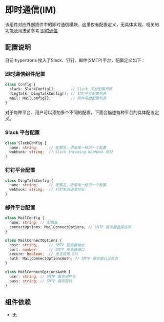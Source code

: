 # 即时通信(IM)

该组件对应外部插件中的即时通信模块，这里仅有配置定义，无具体实现，相关的功能及用法请参考 [即时通信](/zh-cn/plugin/external/im.md)

## 配置说明

目前 hypertrons 接入了Slack、钉钉、邮件(SMTP)平台，配置定义如下：

### 即时通信组件配置

```TypeScript
class Config {
  slack: SlackConfig[];       // Slack 平台配置列表
  dingTalk: DingTalkConfig[]; // 钉钉平台配置列表
  mail: MailConfig[];         // 邮件平台配置列表
}
```

对于每种平台，用户可以添加多个不同的配置，下面会描述每种平台的具体配置定义。

### Slack 平台配置

```TypeScript
class SlackConfig {
  name: string;     // 配置名，用来唯一标识一个配置
  webhook: string;  // Slack Incoming Webhook 地址
}
```

### 钉钉平台配置

```TypeScript
class DingTalkConfig {
  name: string;     // 配置名，用来唯一标识一个配置
  webhook: string;  // 钉钉发送消息地址
}
```

### 邮件平台配置

```TypeScript
class MailConfig {
  name: string; // 配置名
  connectOptions: MailConnectOptions; // SMTP 服务器连接选项
}

class MailConnectOptions {
  host: string;     // SMTP 服务器地址
  port: number;     // SMTP 服务器端口
  secure: boolean;  // 是否启用 SSL
  auth: MailConnectOptionsAuth; // SMTP 服务器认证信息
}

class MailConnectOptionsAuth {
  user: string; // SMTP 服务用户名
  pass: string; // SMTP 服务密码
}
```

## 组件依赖

- 无
